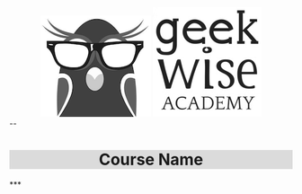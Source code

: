 <div style='text-align:center'>
<img src='images/geekwise_logo_owl_bw_small.png' alt='geekwise'>
<img src='images/geekwise_logo_txt_bw_small.png' alt='geekwise'>
</div>
--
<h1 style='
text-align:center;
background-color:#dbdbdb;'>
Course Name
</h1>
***